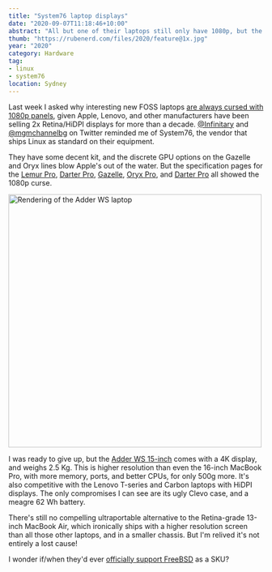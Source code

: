 ```yaml
---
title: "System76 laptop displays"
date: "2020-09-07T11:18:46+10:00"
abstract: "All but one of their laptops still only have 1080p, but the Adder looks awesome."
thumb: "https://rubenerd.com/files/2020/feature@1x.jpg"
year: "2020"
category: Hardware
tag:
- linux
- system76
location: Sydney
---
```

Last week I asked why interesting new FOSS laptops [are always cursed with 1080p panels](https://rubenerd.com/foss-laptops-and-subpar-displays/ "FOSS laptops and subpar displays"), given Apple, Lenovo, and other manufacturers have been selling 2x Retina/HiDPI displays for more than a decade. [@Infinitary](https://twitter.com/infinitary/status/1301934762567794688) and [@mgmchannelbg](https://twitter.com/mgmchannelbg/status/1302168891595120642) on Twitter reminded me of System76, the vendor that ships Linux as standard on their equipment.

They have some decent kit, and the discrete GPU options on the Gazelle and Oryx lines blow Apple's out of the water. But the specification pages for the [Lemur Pro](https://system76.com/laptops/lemur), [Darter Pro](https://system76.com/laptops/darter), [Gazelle](https://system76.com/laptops/gazelle), [Oryx Pro](https://system76.com/laptops/oryx), and [Darter Pro](https://system76.com/laptops/darter) all showed the 1080p curse.

<p><img src="https://rubenerd.com/files/2020/feature@1x.jpg" srcset="https://rubenerd.com/files/2020/feature@1x.jpg 1x, https://rubenerd.com/files/2020/feature@2x.jpg 2x" alt="Rendering of the Adder WS laptop" style="width:500px" /></p>

I was ready to give up, but the [Adder WS 15-inch](https://system76.com/laptops/adder) comes with a 4K display, and weighs 2.5 Kg. This is higher resolution than even the 16-inch MacBook Pro, with more memory, ports, and better CPUs, for only 500g more. It's also competitive with the Lenovo T-series and Carbon laptops with HiDPI displays. The only compromises I can see are its ugly Clevo case, and a meagre 62 Wh battery.

There's still no compelling ultraportable alternative to the Retina-grade 13-inch MacBook Air, which ironically ships with a higher resolution screen than all those other laptops, and in a smaller chassis. But I'm relived it's not entirely a lost cause!

I wonder if/when they'd ever [officially support FreeBSD](https://twitter.com/yesudeep/status/1298332561966391296) as a SKU?

